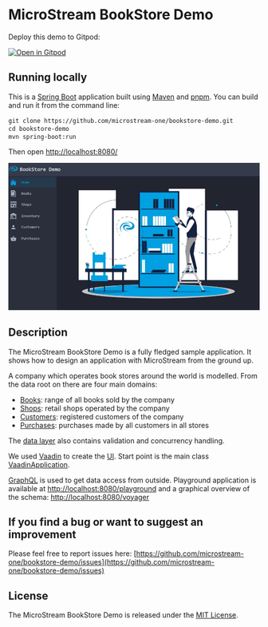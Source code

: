 # MicroStream BookStore Demo

Deploy this demo to Gitpod:

[![Open in Gitpod](https://gitpod.io/button/open-in-gitpod.svg)](https://gitpod.io/#https://github.com/microstream-one/bookstore-demo)

## Running locally

This is a [Spring Boot](https://spring.io/guides/gs/spring-boot/) application built using 
[Maven](https://spring.io/guides/gs/maven/) and [pnpm](https://pnpm.js.org/). 
You can build and run it from the command line:

```
git clone https://github.com/microstream-one/bookstore-demo.git
cd bookstore-demo
mvn spring-boot:run
```

Then open [http://localhost:8080/](http://localhost:8080/)

![Screenshot](./src/main/resources/META-INF/resources/frontend/images/ui.jpg?raw=true)

## Description

The MicroStream BookStore Demo is a fully fledged sample application.
It shows how to design an application with MicroStream from the ground up.

A company which operates book stores around the world is modelled.
From the data root on there are four main domains:

- [Books](./src/main/java/one/microstream/demo/bookstore/data/Books.java): range of all books sold by the company
- [Shops](./src/main/java/one/microstream/demo/bookstore/data/Shops.java): retail shops operated by the company
- [Customers](./src/main/java/one/microstream/demo/bookstore/data/Customers.java): registered customers of the company
- [Purchases](./src/main/java/one/microstream/demo/bookstore/data/Purchases.java): purchases made by all customers in all stores

The [data layer](./src/main/java/one/microstream/demo/bookstore/data/) also contains validation and concurrency handling. 

We used [Vaadin](https://vaadin.com) to create the [UI](./src/main/java/one/microstream/demo/bookstore/ui/).
Start point is the main class [VaadinApplication](./src/main/java/one/microstream/demo/bookstore/VaadinApplication.java).

[GraphQL](./src/main/java/one/microstream/demo/bookstore/graphql/) is used to get data access from outside.
Playground application is available at [http://localhost:8080/playground](http://localhost:8080/playground) 
and a graphical overview of the schema: [http://localhost:8080/voyager](http://localhost:8080/voyager) 


## If you find a bug or want to suggest an improvement

Please feel free to report issues here: 
[https://github.com/microstream-one/bookstore-demo/issues](https://github.com/microstream-one/bookstore-demo/issues)

## License

The MicroStream BookStore Demo is released under the [MIT License](https://opensource.org/licenses/MIT).




